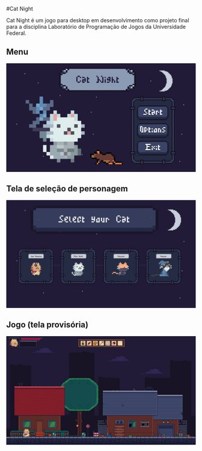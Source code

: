 #Cat Night

Cat Night é um jogo para desktop em desenvolvimento como projeto final para a disciplina Laboratório de Programação de Jogos da Universidade Federal.

## Menu
![](./img/img_readme/menu.jpg)

## Tela de seleção de personagem
![](./img/img_readme/screenSelection.jpg)

## Jogo (tela provisória)
![](./img/img_readme/game.jpg)